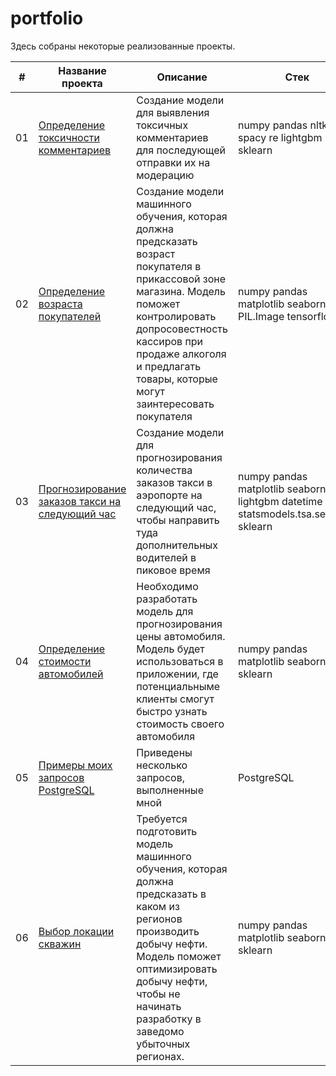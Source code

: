 # portfolio
Здесь собраны некоторые реализованные проекты.

| # | Название проекта | Описание | Стек |
|------|-----------------|---------------|-----------|
| 01 | [Определение токсичности комментариев]() | Создание модели для выявления токсичных комментариев для последующей отправки их на модерацию | numpy pandas nltk spacy re lightgbm sklearn |
| 02 | [Определение возраста покупателей]() | Создание модели машинного обучения, которая должна предсказать возраст покупателя в прикассовой зоне магазина. Модель поможет контролировать допросовестность кассиров при продаже алкоголя и предлагать товары, которые могут заинтересовать покупателя | numpy pandas matplotlib seaborn PIL.Image tensorflow |  
| 03 | [Прогнозирование заказов такси на следующий час]() | Создание модели для прогнозирования количества заказов такси в аэропорте на следующий час, чтобы направить туда дополнительных водителей в пиковое время | numpy pandas matplotlib seaborn lightgbm datetime statsmodels.tsa.seasonal sklearn |
| 04 | [Определение стоимости автомобилей]() | Необходимо разработать модель для прогнозирования цены автомобиля. Модель будет использоваться в приложении, где потенциальныме клиенты смогут быстро узнать стоимость своего автомобиля | numpy pandas matplotlib seaborn phik sklearn |
| 05 | [Примеры моих запросов PostgreSQL]() | Приведены несколько запросов, выполненные мной | PostgreSQL |
| 06 | [Выбор локации скважин]() | Требуется подготовить модель машинного обучения, которая должна предсказать в каком из регионов производить добычу нефти. Модель поможет оптимизировать добычу нефти, чтобы не начинать разработку в заведомо убыточных регионах.  | numpy pandas matplotlib seaborn phik sklearn |


